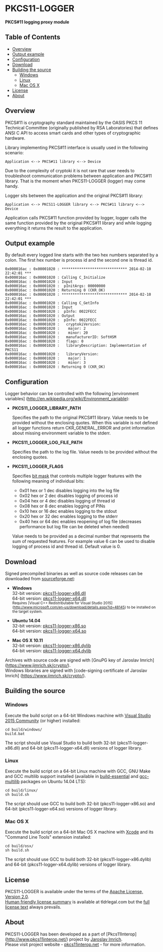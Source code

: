 PKCS11-LOGGER
=============
**PKCS#11 logging proxy module**

## Table of Contents

* [Overview](#overview)
* [Output example](#output-example)
* [Configuration](#configuration)
* [Download](#download)
* [Building the source](#building-the-source)
  * [Windows](#windows)
  * [Linux](#linux)
  * [Mac OS X](#mac-os-x)
* [License](#license)
* [About](#about)

## Overview

PKCS#11 is cryptography standard maintained by the OASIS PKCS 11 Technical 
Committee (originally published by RSA Laboratories) that defines ANSI C API 
to access smart cards and other types of cryptographic hardware.

Library implementing PKCS#11 interface is usually used in the following scenario:

	Application <--> PKCS#11 library <--> Device

Due to the complexity of cryptoki it is not rare that user needs to troubleshoot 
communication problems between application and PKCS#11 library. That is the 
moment when PKCS11-LOGGER (logger) may come handy.

Logger sits between the application and the original PKCS#11 library:

	Application <--> PKCS11-LOGGER library <--> PKCS#11 library <--> Device

Application calls PKCS#11 function provided by logger, logger calls the same 
function provided by the original PKCS#11 library and while logging everything 
it returns the result to the application.

## Output example

By default every logged line starts with the two hex numbers separated by 
a colon. The first hex number is process id and the second one is thread id.

	0x000016ac : 0x00001020 : ****************************** 2014-02-10 22:42:01 ***
	0x000016ac : 0x00001020 : Calling C_Initialize
	0x000016ac : 0x00001020 : Input
	0x000016ac : 0x00001020 :  pInitArgs: 00000000
	0x000016ac : 0x00001020 : Returning 0 (CKR_OK)
	0x000016ac : 0x00001020 : ****************************** 2014-02-10 22:42:01 ***
	0x000016ac : 0x00001020 : Calling C_GetInfo
	0x000016ac : 0x00001020 : Input
	0x000016ac : 0x00001020 :  pInfo: 0022FECC
	0x000016ac : 0x00001020 : Output
	0x000016ac : 0x00001020 :  pInfo: 0022FECC
	0x000016ac : 0x00001020 :   cryptokiVersion:
	0x000016ac : 0x00001020 :    major: 2
	0x000016ac : 0x00001020 :    minor: 20
	0x000016ac : 0x00001020 :   manufacturerID: SoftHSM                         
	0x000016ac : 0x00001020 :   flags: 0
	0x000016ac : 0x00001020 :   libraryDescription: Implementation of PKCS11        
	0x000016ac : 0x00001020 :   libraryVersion:
	0x000016ac : 0x00001020 :    major: 1
	0x000016ac : 0x00001020 :    minor: 3
	0x000016ac : 0x00001020 : Returning 0 (CKR_OK)

## Configuration

Logger behavior can be controlled with the following [environment variables]
(http://en.wikipedia.org/wiki/Environment_variable):

* **PKCS11_LOGGER_LIBRARY_PATH**

  Specifies the path to the original PKCS#11 library. Value needs to be provided 
  without the enclosing quotes. When this variable is not defined all logger 
  functions return CKR_GENERAL_ERROR and print information about missing 
  environment variable to the stderr.

* **PKCS11_LOGGER_LOG_FILE_PATH**

  Specifies the path to the log file. Value needs to be provided without the 
  enclosing quotes.

* **PKCS11_LOGGER_FLAGS**

  Specifies [bit mask](http://en.wikipedia.org/wiki/Mask_(computing)) that 
  controls multiple logger features with the following meaning of individual 
  bits:
  
  * 0x01 hex or 1 dec disables logging into the log file
  * 0x02 hex or 2 dec disables logging of process id
  * 0x04 hex or 4 dec disables logging of thread id
  * 0x08 hex or 8 dec enables logging of PINs
  * 0x10 hex or 16 dec enables logging to the stdout
  * 0x20 hex or 32 dec enables logging to the stderr
  * 0x40 hex or 64 dec enables reopening of log file (decreases performance but
    log file can be deleted when needed)

  Value needs to be provided as a decimal number that represents the sum of 
  requested features. For example value 6 can be used to disable logging of 
  process id and thread id. Default value is 0.

## Download

Signed precompiled binaries as well as source code releases can be downloaded from 
[sourceforge.net](http://sourceforge.net/projects/pkcs11-logger/):

 * **Windows**  
   32-bit version: [pkcs11-logger-x86.dll](http://sourceforge.net/projects/pkcs11-logger/files/2.1.0/windows/pkcs11-logger-x86.dll/download)  
   64-bit version: [pkcs11-logger-x64.dll](http://sourceforge.net/projects/pkcs11-logger/files/2.1.0/windows/pkcs11-logger-x64.dll/download)  
   <sub>Requires [Visual C++ Redistributable for Visual Studio 2015]
(http://www.microsoft.com/en-us/download/details.aspx?id=48145) 
to be installed on the target system.</sub>

 * **Ubuntu 14.04**  
   32-bit version: [pkcs11-logger-x86.so](http://sourceforge.net/projects/pkcs11-logger/files/2.1.0/linux/pkcs11-logger-x86.so/download)  
   64-bit version: [pkcs11-logger-x64.so](http://sourceforge.net/projects/pkcs11-logger/files/2.1.0/linux/pkcs11-logger-x64.so/download)
   
 * **Mac OS X 10.11**  
   32-bit version: [pkcs11-logger-x86.dylib](http://sourceforge.net/projects/pkcs11-logger/files/2.1.0/osx/pkcs11-logger-x86.dylib/download)  
   64-bit version: [pkcs11-logger-x64.dylib](http://sourceforge.net/projects/pkcs11-logger/files/2.1.0/osx/pkcs11-logger-x64.dylib/download)

Archives with source code are signed with [GnuPG key of Jaroslav Imrich]
(https://www.jimrich.sk/crypto/).  
Windows libraries are signed with [code-signing certificate of Jaroslav Imrich]
(https://www.jimrich.sk/crypto/).

## Building the source

### Windows

Execute the build script on a 64-bit Windows machine with [Visual Studio 2015 Community](https://www.visualstudio.com/products/visual-studio-community-vs) 
(or higher) installed:

	cd build/windows/
	build.bat
	
The script should use Visual Studio to build both 32-bit (pkcs11-logger-x86.dll) 
and 64-bit (pkcs11-logger-x64.dll) versions of logger library.

### Linux

Execute the build script on a 64-bit Linux machine with GCC, GNU Make and GCC 
multilib support installed (available in [build-essential](http://packages.ubuntu.com/trusty/build-essential) 
and [gcc-multilib](http://packages.ubuntu.com/trusty/gcc-multilib) packages on Ubuntu 14.04 LTS):

	cd build/linux/
	sh build.sh

The script should use GCC to build both 32-bit (pkcs11-logger-x86.so) 
and 64-bit (pkcs11-logger-x64.so) versions of logger library.

### Mac OS X

Execute the build script on a 64-bit Mac OS X machine with [Xcode](https://developer.apple.com/xcode/) 
and its "Command Line Tools" extension installed:

	cd build/osx/
	sh build.sh

The script should use GCC to build both 32-bit (pkcs11-logger-x86.dylib) 
and 64-bit (pkcs11-logger-x64.dylib) versions of logger library.

## License

PKCS11-LOGGER is available under the terms of the [Apache License, Version 2.0](http://www.apache.org/licenses/LICENSE-2.0).  
[Human friendly license summary](https://www.tldrlegal.com/l/apache2) is available at tldrlegal.com but the [full license text](LICENSE.md) always prevails.

## About

PKCS11-LOGGER has been developed as a part of [Pkcs11Interop]
(http://www.pkcs11interop.net/) project by [Jaroslav Imrich](http://www.jimrich.sk/).  
Please visit project website - [pkcs11interop.net](http://www.pkcs11interop.net) - for more information.
